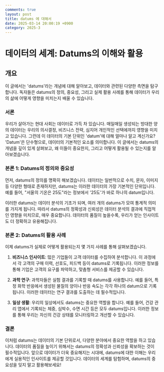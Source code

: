 ```yaml
---
comments: true
layout: post
title: datums 에 대해서
date: 2025-03-14 20:00:19 +0900
category: 2025-3
---
```


# 데이터의 세계: Datums의 이해와 활용

## 개요
이 글에서는 'datums'라는 개념에 대해 알아보고, 데이터와 관련된 다양한 측면을 탐구합니다. 독자들은 datums의 정의, 중요성, 그리고 실제 활용 사례를 통해 데이터가 우리의 삶에 어떻게 영향을 미치는지 배울 수 있습니다.

### 서론
우리가 살아가는 현대 사회는 데이터로 가득 차 있습니다. 매일매일 생성되는 방대한 양의 데이터는 우리의 의사결정, 비즈니스 전략, 심지어 개인적인 선택에까지 영향을 미치고 있습니다. 그런데 이 데이터의 기본 단위인 'datum'에 대해 얼마나 알고 계신가요? 'Datum'은 단수형으로, 데이터의 기본적인 요소를 의미합니다. 이 글에서는 datums의 개념을 깊이 있게 살펴보고, 왜 이들이 중요한지, 그리고 어떻게 활용될 수 있는지를 알아보겠습니다.

### 본론 1: Datums의 정의와 중요성
먼저, datums의 정의를 명확히 해보겠습니다. 데이터는 일반적으로 수치, 문자, 이미지 등 다양한 형태로 존재하지만, datums는 이러한 데이터의 가장 기본적인 단위입니다. 예를 들어, "서울의 기온은 25도"라는 정보에서 '25도'가 바로 하나의 datum입니다. 

이러한 datums는 데이터 분석의 기초가 되며, 여러 개의 datums가 모여 통계적 의미를 가지게 됩니다. 따라서 datums의 정확성과 신뢰성은 데이터 분석의 결과에 직접적인 영향을 미치므로, 매우 중요합니다. 데이터의 품질이 높을수록, 우리가 얻는 인사이트도 더 정확하고 유용해집니다.

### 본론 2: Datums의 활용 사례
이제 datums가 실제로 어떻게 활용되는지 몇 가지 사례를 통해 살펴보겠습니다.

1. **비즈니스 인사이트**: 많은 기업들이 고객 데이터를 수집하여 분석합니다. 이 과정에서 각 고객의 구매 이력, 선호도, 피드백 등이 datums로 기록됩니다. 이러한 정보를 통해 기업은 고객의 요구를 파악하고, 맞춤형 서비스를 제공할 수 있습니다.

2. **과학 연구**: 과학자들은 실험 결과를 기록할 때 datums를 사용합니다. 예를 들어, 특정 화학 반응에서 생성된 물질의 양이나 반응 속도는 각각 하나의 datum으로 기록됩니다. 이러한 데이터는 연구 결과를 도출하는 데 필수적입니다.

3. **일상 생활**: 우리의 일상에서도 datums는 중요한 역할을 합니다. 예를 들어, 건강 관리 앱에서 기록되는 체중, 심박수, 수면 시간 등은 모두 datums입니다. 이러한 정보를 통해 우리는 자신의 건강 상태를 모니터링하고 개선할 수 있습니다.

### 결론
이처럼 datums는 데이터의 기본 단위로서, 다양한 분야에서 중요한 역할을 하고 있습니다. 데이터의 품질을 높이기 위해서는 datums의 정확성과 신뢰성을 확보하는 것이 필수적입니다. 앞으로 데이터가 더욱 중요해지는 시대에, datums에 대한 이해는 우리에게 실용적인 인사이트를 제공할 것입니다. 데이터의 세계를 탐험하며, datums의 중요성을 잊지 말고 활용해보세요!